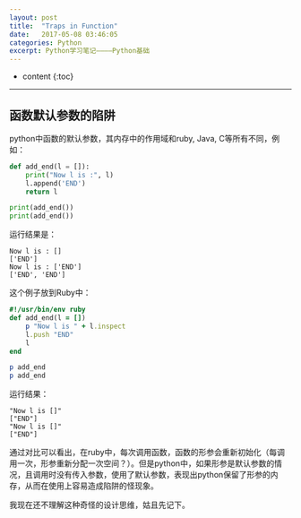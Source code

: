 ```yaml
---
layout: post
title:  "Traps in Function"
date:   2017-05-08 03:46:05
categories: Python
excerpt: Python学习笔记————Python基础
---
```


* content
{:toc}

---

## 函数默认参数的陷阱
python中函数的默认参数，其内存中的作用域和ruby, Java, C等所有不同，例如：

```python
def add_end(l = []):
	print("Now l is :", l)
	l.append('END')
	return l

print(add_end())
print(add_end())
```

运行结果是：
```
Now l is : []
['END']
Now l is : ['END']
['END', 'END']
```

这个例子放到Ruby中：
```ruby
#!/usr/bin/env ruby
def add_end(l = [])
	p "Now l is " + l.inspect
	l.push "END"
	l
end

p add_end
p add_end
```
运行结果：
```
"Now l is []"
["END"]
"Now l is []"
["END"]
```
通过对比可以看出，在ruby中，每次调用函数，函数的形参会重新初始化（每调用一次，形参重新分配一次空间？）。但是python中，如果形参是默认参数的情况，且调用时没有传入参数，使用了默认参数，表现出python保留了形参的内存，从而在使用上容易造成陷阱的怪现象。


我现在还不理解这种奇怪的设计思维，姑且先记下。

